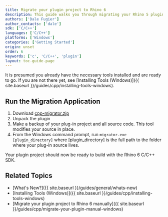 ```yaml
---
title: Migrate your plugin project to Rhino 6
description: This guide walks you through migrating your Rhino 5 plugin project to Rhino 6.
authors: ['Dale Fugier']
author_contacts: ['dale']
sdk: ['C/C++']
languages: ['C/C++']
platforms: ['Windows']
categories: ['Getting Started']
origin: unset
order: 6
keywords: ['c', 'C/C++', 'plugin']
layout: toc-guide-page
---
```


 
It is presumed you already have the necessary tools installed and are ready to go.  If you are not there yet, see [Installing Tools (Windows)]({{ site.baseurl }}/guides/cpp/installing-tools-windows).

## Run the Migration Application

1. Download [cpp-migrator.zip](http://www.rhino3d.com/download/rhino/6.0/v6-cpp-migrator)
1. Unpack the plugin
1. Make a backup of your plug-in project and all source code. This tool modifies your source in place.
1. From the Windows command prompt, run `migrator.exe [plugin_directory]`
where [plugin_directory] is the full path to the folder where your plug-in source lives.

Your plugin project should now be ready to build with the Rhino 6 C/C++ SDK.

## Related Topics

- [What's New?]({{ site.baseurl }}/guides/general/whats-new)
- [Installing Tools (Windows)]({{ site.baseurl }}/guides/cpp/installing-tools-windows)
- [Migrate your plugin project to Rhino 6 manually]({{ site.baseurl }}/guides/cpp/migrate-your-plugin-manual-windows)
